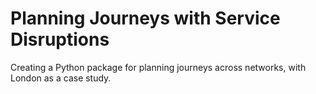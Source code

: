 
# Planning Journeys with Service Disruptions

Creating a Python package for planning journeys across networks, with London as a case study.
